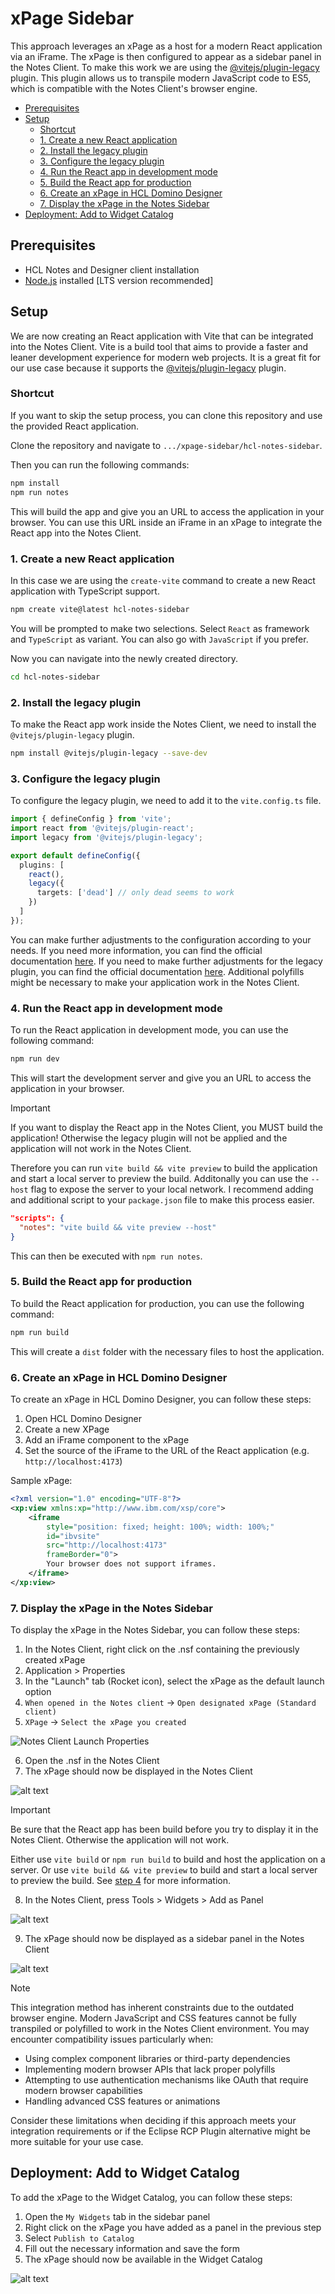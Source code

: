 <!-- omit in toc -->
# xPage Sidebar

This approach leverages an xPage as a host for a modern React application via an iFrame. The xPage is then configured to appear as a sidebar panel in the Notes Client. To make this work we are using the [@vitejs/plugin-legacy](https://www.npmjs.com/package/@vitejs/plugin-legacy) plugin. This plugin allows us to transpile modern JavaScript code to ES5, which is compatible with the Notes Client's browser engine.

- [Prerequisites](#prerequisites)
- [Setup](#setup)
  - [Shortcut](#shortcut)
  - [1. Create a new React application](#1-create-a-new-react-application)
  - [2. Install the legacy plugin](#2-install-the-legacy-plugin)
  - [3. Configure the legacy plugin](#3-configure-the-legacy-plugin)
  - [4. Run the React app in development mode](#4-run-the-react-app-in-development-mode)
  - [5. Build the React app for production](#5-build-the-react-app-for-production)
  - [6. Create an xPage in HCL Domino Designer](#6-create-an-xpage-in-hcl-domino-designer)
  - [7. Display the xPage in the Notes Sidebar](#7-display-the-xpage-in-the-notes-sidebar)
- [Deployment: Add to Widget Catalog](#deployment-add-to-widget-catalog)


## Prerequisites

- HCL Notes and Designer client installation
- [Node.js](https://nodejs.org/en/download) installed [LTS version recommended]

## Setup

We are now creating an React application with Vite that can be integrated into the Notes Client. Vite is a build tool that aims to provide a faster and leaner development experience for modern web projects. It is a great fit for our use case because it supports the [@vitejs/plugin-legacy](https://www.npmjs.com/package/@vitejs/plugin-legacy) plugin.

### Shortcut

If you want to skip the setup process, you can clone this repository and use the provided React application.

Clone the repository and navigate to `.../xpage-sidebar/hcl-notes-sidebar`.

Then you can run the following commands:

```bash
npm install
npm run notes
```

This will build the app and give you an URL to access the application in your browser. You can use this URL inside an iFrame in an xPage to integrate the React app into the Notes Client.

### 1. Create a new React application

In this case we are using the `create-vite` command to create a new React application with TypeScript support.

```bash
npm create vite@latest hcl-notes-sidebar
```
You will be prompted to make two selections. Select `React` as framework and `TypeScript` as variant. You can also go with `JavaScript` if you prefer. 

Now you can navigate into the newly created directory. 

```bash
cd hcl-notes-sidebar
```

### 2. Install the legacy plugin

To make the React app work inside the Notes Client, we need to install the `@vitejs/plugin-legacy` plugin.

```bash
npm install @vitejs/plugin-legacy --save-dev
```

### 3. Configure the legacy plugin

To configure the legacy plugin, we need to add it to the `vite.config.ts` file.

```typescript
import { defineConfig } from 'vite';
import react from '@vitejs/plugin-react';
import legacy from '@vitejs/plugin-legacy';

export default defineConfig({
  plugins: [
    react(),
    legacy({
      targets: ['dead'] // only dead seems to work
    })
  ]
});
```

You can make further adjustments to the configuration according to your needs. If you need more information, you can find the official documentation [here](https://vitejs.dev/config/). If you need to make further adjustments for the legacy plugin, you can find the official documentation [here](https://www.npmjs.com/package/@vitejs/plugin-legacy). Additional polyfills might be necessary to make your application work in the Notes Client.

### 4. Run the React app in development mode

To run the React application in development mode, you can use the following command:

```bash
npm run dev
```

This will start the development server and give you an URL to access the application in your browser.

> [!IMPORTANT]  
> If you want to display the React app in the Notes Client, you MUST build the application! Otherwise the legacy plugin will not be applied and the application will not work in the Notes Client.
>
> Therefore you can run `vite build && vite preview` to build the application and start a local server to preview the build. Additonally you can use the `--host` flag to expose the server to your local network.
> I recommend adding and additional script to your `package.json` file to make this process easier.
> ```json
> "scripts": {
>   "notes": "vite build && vite preview --host"
> }
>```
> This can then be executed with `npm run notes`.

### 5. Build the React app for production

To build the React application for production, you can use the following command:

```bash
npm run build
```

This will create a `dist` folder with the necessary files to host the application.

### 6. Create an xPage in HCL Domino Designer

To create an xPage in HCL Domino Designer, you can follow these steps:
 
1. Open HCL Domino Designer
2. Create a new XPage
3. Add an iFrame component to the xPage
4. Set the source of the iFrame to the URL of the React application (e.g. `http://localhost:4173`)

Sample xPage: 

```xml
<?xml version="1.0" encoding="UTF-8"?>
<xp:view xmlns:xp="http://www.ibm.com/xsp/core">
    <iframe
        style="position: fixed; height: 100%; width: 100%;"
        id="ibvsite"
        src="http://localhost:4173"
        frameBorder="0">
        Your browser does not support iframes.
    </iframe>
</xp:view>
```

### 7. Display the xPage in the Notes Sidebar

To display the xPage in the Notes Sidebar, you can follow these steps:

1. In the Notes Client, right click on the .nsf containing the previously created xPage
2. Application > Properties 
3. In the "Launch" tab (Rocket icon), select the xPage as the default launch option
4. `When opened in the Notes client` -> `Open designated xPage (Standard client)`
5. `XPage` -> `Select the xPage you created`

![Notes Client Launch Properties](/images/notes-client-launch-properties.png)

6. Open the .nsf in the Notes Client
7. The xPage should now be displayed in the Notes Client

![alt text](/images/notes-client-react-preview.png)

> [!IMPORTANT]
> Be sure that the React app has been build before you try to display it in the Notes Client. Otherwise the application will not work. 
>
> Either use `vite build` or `npm run build` to build and host the application on a server.
> Or use `vite build && vite preview` to build and start a local server to preview the build. See [step 4](#4-run-the-react-app-in-development-mode) for more information.

8. In the Notes Client, press Tools > Widgets > Add as Panel 
   
![alt text](/images/notes-client-xpage-install.png)

9. The xPage should now be displayed as a sidebar panel in the Notes Client

![alt text](/images/notes-client-sidebar-success.png)

> [!NOTE]
> This integration method has inherent constraints due to the outdated browser engine. Modern JavaScript and CSS features cannot be fully transpiled or polyfilled to work in the Notes Client environment. You may encounter compatibility issues particularly when:
> - Using complex component libraries or third-party dependencies
> - Implementing modern browser APIs that lack proper polyfills
> - Attempting to use authentication mechanisms like OAuth that require modern browser capabilities
> - Handling advanced CSS features or animations
>
> Consider these limitations when deciding if this approach meets your integration requirements or if the Eclipse RCP Plugin alternative might be more suitable for your use case.


## Deployment: Add to Widget Catalog

To add the xPage to the Widget Catalog, you can follow these steps:
1. Open the `My Widgets` tab in the sidebar panel
2. Right click on the xPage you have added as a panel in the previous step
3. Select `Publish to Catalog`
4. Fill out the necessary information and save the form
5. The xPage should now be available in the Widget Catalog

![alt text](/images/notes-widget-catalog.png)